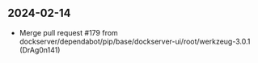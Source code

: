 
## 2024-02-14
 * Merge pull request #179 from dockserver/dependabot/pip/base/dockserver-ui/root/werkzeug-3.0.1 (DrAg0n141)
